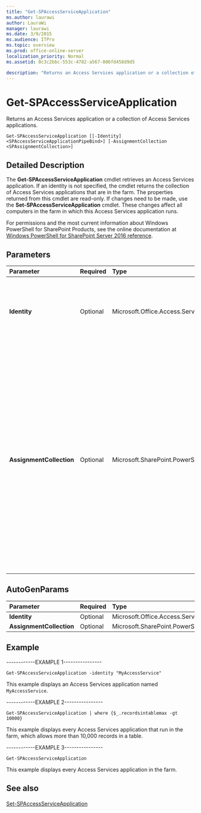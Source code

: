 ```yaml
---
title: "Get-SPAccessServiceApplication"
ms.author: laurawi
author: LauraWi
manager: laurawi
ms.date: 3/9/2015
ms.audience: ITPro
ms.topic: overview
ms.prod: office-online-server
localization_priority: Normal
ms.assetid: 0c3c2bbc-553c-4782-a567-006fd458d9d5

description: "Returns an Access Services application or a collection of Access Services applications."
---
```


# Get-SPAccessServiceApplication

Returns an Access Services application or a collection of Access Services applications.
  
```
Get-SPAccessServiceApplication [[-Identity] <SPAccessServiceApplicationPipeBind>] [-AssignmentCollection <SPAssignmentCollection>]
```

## Detailed Description

The **Get-SPAccessServiceApplication** cmdlet retrieves an Access Services application. If an identity is not specified, the cmdlet returns the collection of Access Services applications that are in the farm. The properties returned from this cmdlet are read-only. If changes need to be made, use the **Set-SPAccessServiceApplication** cmdlet. These changes affect all computers in the farm in which this Access Services application runs. 
  
For permissions and the most current information about Windows PowerShell for SharePoint Products, see the online documentation at [Windows PowerShell for SharePoint Server 2016 reference](https://go.microsoft.com/fwlink/p/?LinkId=671715).
  
## Parameters

|**Parameter**|**Required**|**Type**|**Description**|
|:-----|:-----|:-----|:-----|
|**Identity** <br/> |Optional  <br/> |Microsoft.Office.Access.Server.PowerShell.SPAccessServiceApplicationPipeBind  <br/> |Specifies the Access Services application to get.  <br/> The type must be a valid GUID, in the form 12345678-90ab-cdef-1234-567890bcdefgh; or an instance of a valid **SPAccessServiceApplication** object.  <br/> |
|**AssignmentCollection** <br/> |Optional  <br/> |Microsoft.SharePoint.PowerShell.SPAssignmentCollection  <br/> |Manages objects for the purpose of proper disposal. Use of objects, such as **SPWeb** or **SPSite**, can use large amounts of memory and use of these objects in Windows PowerShell scripts requires proper memory management. Using the **SPAssignment** object, you can assign objects to a variable and dispose of the objects after they are needed to free up memory. When **SPWeb**, **SPSite**, or **SPSiteAdministration** objects are used, the objects are automatically disposed of if an assignment collection or the **Global** parameter is not used.  <br/> > [!NOTE]> When the **Global** parameter is used, all objects are contained in the global store. If objects are not immediately used, or disposed of by using the **Stop-SPAssignment** command, an out-of-memory scenario can occur.           |
   
## AutoGenParams

|**Parameter**|**Required**|**Type**|**Description**|
|:-----|:-----|:-----|:-----|
|**Identity** <br/> |Optional  <br/> |Microsoft.Office.Access.Server.PowerShell.SPAccessServiceApplicationPipeBind  <br/> ||
|**AssignmentCollection** <br/> |Optional  <br/> |Microsoft.SharePoint.PowerShell.SPAssignmentCollection  <br/> ||
   
## Example

------------EXAMPLE 1----------------
  
```
Get-SPAccessServiceApplication -identity "MyAccessService"
```

This example displays an Access Services application named  `MyAccessService`.
  
------------EXAMPLE 2----------------
  
```
Get-SPAccessServiceApplication | where {$_.recordsintablemax -gt 10000}
```

This example displays every Access Services application that run in the farm, which allows more than 10,000 records in a table.
  
------------EXAMPLE 3----------------
  
```
Get-SPAccessServiceApplication
```

This example displays every Access Services application in the farm.
  
## See also

#### 

[Set-SPAccessServiceApplication](set-spaccessserviceapplication.md)

